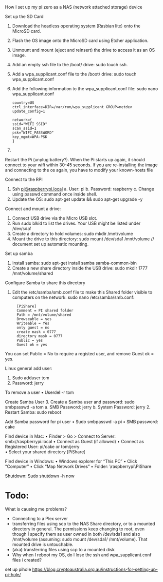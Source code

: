 How I set up my pi zero as a NAS (network attached storage) device 

Set up the SD Card
1.	Download the headless operating system (Rasbian lite) onto the MicroSD card. 
2.	Flash the OS image onto the MicroSD card using Etcher application.
3.	Unmount and mount (eject and reinsert) the drive to access it as an OS image. 
4.	Add an empty ssh file to the /boot/ drive: sudo touch ssh. 
5.	Add a wpa_supplicant.conf file to the /boot/ drive: sudo touch wpa_supplicant.conf
6.	Add the following information to the wpa_supplicant.conf file: sudo nano wpa_supplicant.conf

        country=US
        ctrl_interface=DIR=/var/run/wpa_supplicant GROUP=netdev
        update_config=1

        network={
        ssid="WIFI_SSID"
        scan_ssid=1
        psk="WIFI_PASSWORD"
        key_mgmt=WPA-PSK
        }
 7. 
 
 Restart the Pi (unplug battery?). When the Pi starts up again, it should connect to your wifi within 30-45 seconds. 
 If you are re-installing the image and connecting to the os again, you have to modify your known-hosts file       
	
Connect to the RPI
1.	Ssh pi@raspberrypi.local
a.	User: pi
b.	Password: raspberry
c.	Change using passwd command once inside shell. 
2.	Update the OS: sudo apt-get update && sudo apt-get upgrade -y

Connect and mount a drive:
1.	Connect USB drive via the Micro USB slot. 
2.	Run sudo blkid to list the drives. Your USB might be listed under /dev/sda1
3.	Create a directory to hold volumes: sudo mkdir /mnt/volume
4.	Mount the drive to this directory: sudo mount /dev/sda1 /mnt/volume
// document set up automatic mounting. 

Set up samba
1.	Install samba: sudo apt-get install samba samba-common-bin
2.	Create a new share directory inside the USB drive:  sudo mkdir 1777 /mnt/volume/shared

Configure Samba to share this directory
1.	Edit the /etc/samba/smb.conf file to make this Shared folder visible to computers on the network: sudo nano /etc/samba/smb.conf:

          [PiShare]
          Comment = PI shared folder
          Path = /mnt/volume/shared
          Browseable = yes
          Writeable = Yes
          only guest = no
          create mask = 0777
          directory mask = 0777
          Public = yes
          Guest ok = yes 

You can set Public = No to require a registed user, and remove Guest ok = yes. 

Linux general add user:
1.	Sudo adduser tom
2.	Password: jerry

To remove a user
•	Userdel -r tom

Create Samba User
3.	Create a Samba user and password: sudo smbpasswd -a tom
a.	SMB Password: jerry
b.	System Password: jerry
2.	Restart Samba: sudo reboot

Add Samba password for pi user
•	Sudo smbpasswd -a pi 
•	SMB password: cake 

Find device in Mac: 
•	Finder > Go > Connect to Server: smb://raspberrypi.local 
•	Connect as Guest (if allowed) 
•	Connect as Registered User: pi/cake or tom/jerry  
•	Select your shared directory [PiShare]

Find device in Windows: 
•	Windows explorer for “This PC”
•	Click “Computer”
•	Click “Map Network Drives” 
•	Folder: \\raspberrypi\PiShare 

Shutdown:
	Sudo shutdown -h now
	
# Todo:
What is causing me problems?
- Connecting to a Plex server
- transferring files using scp to the NAS Share directory, or to a mounted directory in general. The permissions keep changing to root, even though I specify them as user owned in both /dev/sda1 and also /mnt/volume (assuming: sudo mount /dev/sda1/ /mnt/volume). That mounted drive is untouchable. 
- (aka) transferring files using scp to a mounted disk 
- Why when I reboot my OS, do I lose the ssh and wpa_supplicant.conf files i created? 

set up pihole
https://blog.cryptoaustralia.org.au/instructions-for-setting-up-pi-hole/

